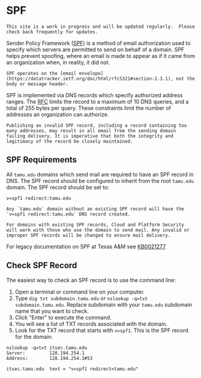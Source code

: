 # SPF

```admonish info
This site is a work in progress and will be updated regularly.  Please check back frequently for updates.
```

Sender Policy Framework ([SPF](https://en.wikipedia.org/wiki/Sender_Policy_Framework)) is a method of email authorization used to specify which servers are permitted to send on behalf of a domain. SPF helps prevent spoofing, where an email is made to appear as if it came from an organization when, in reality, it did not.

```admonish info
SPF operates on the [email envelope](https://datatracker.ietf.org/doc/html/rfc5321#section-2.3.1), not the body or message header.
```

SPF is implemented via DNS records which specify authorized address ranges. The [RFC](https://tools.ietf.org/html/rfc7208) limits the record to a maximum of 10 DNS queries, and a total of 255 bytes per query. These constraints limit the number of addresses an organization can authorize.

```admonish info
Publishing an invalid SPF record, including a record containing too many addresses, may result in all email from the sending domain failing delivery. It is imperative that both the integrity and legitimacy of the record be closely maintained.
```

## SPF Requirements

All `tamu.edu` domains which send mail are required to have an SPF record in DNS. The SPF record should be configured to inherit from the root `tamu.edu` domain.  The SPF record should be set to:

`v=spf1 redirect:tamu.edu`

```admonish info
Any `tamu.edu` domain without an existing SPF record will have the `v=spf1 redirect:tamu.edu` DNS record created.

For domains with existing SPF records, Cloud and Platform Security will work with those who use the domain to send mail. Any invalid or improper SPF records will be changed to ensure mail delivery.
```

For legacy documentation on SPF at Texas A&M see [KB0021277](https://itselfservice.tamu.edu/tamucs?id=tamucs_kb_article&sys_id=KB0012557).

## Check SPF Record

The easiest way to check an SPF record is to use the command line:

1. Open a terminal or command line on your computer.
2. Type `dig txt subdomain.tamu.edu` or `nslookup -q=txt subdomain.tamu.edu`. Replace subdomain with your `tamu.edu` subdomain name that you want to check.
3. Click "Enter" to execute the command.
4. You will see a list of TXT records associated with the domain.
5. Look for the TXT record that starts with `v=spf1`. This is the SPF record for the domain.

```shell
nslookup -q=txt itsec.tamu.edu
Server:         128.194.254.1
Address:        128.194.254.1#53

itsec.tamu.edu  text = "v=spf1 redirect=tamu.edu"
```
